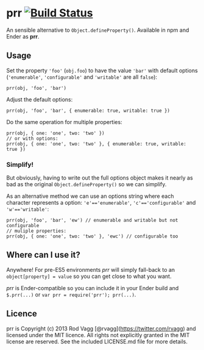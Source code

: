 prr [![Build Status](https://secure.travis-ci.org/rvagg/prr.png)](http://travis-ci.org/rvagg/prr)
=================================================================================================

An sensible alternative to `Object.defineProperty()`. Available in npm and Ender as **prr**.

Usage
-----

Set the property `'foo'` (`obj.foo`) to have the value `'bar'` with default options (`'enumerable'`, `'configurable'` and `'writable'` are all `false`):

    prr(obj, 'foo', 'bar')

Adjust the default options:

    prr(obj, 'foo', 'bar', { enumerable: true, writable: true })

Do the same operation for multiple properties:

    prr(obj, { one: 'one', two: 'two' })
    // or with options:
    prr(obj, { one: 'one', two: 'two' }, { enumerable: true, writable: true })

### Simplify!

But obviously, having to write out the full options object makes it nearly as bad as the original `Object.defineProperty()` so we can simplify.

As an alternative method we can use an options string where each character represents a option: `'e'=='enumerable'`, `'c'=='configurable'` and `'w'=='writable'`:

    prr(obj, 'foo', 'bar', 'ew') // enumerable and writable but not configurable
    // muliple properties:
    prr(obj, { one: 'one', two: 'two' }, 'ewc') // configurable too

Where can I use it?
-------------------

Anywhere! For pre-ES5 environments *prr* will simply fall-back to an `object[property] = value` so you can get close to what you want.

*prr* is Ender-compatible so you can include it in your Ender build and `$.prr(...)` or `var prr = require('prr'); prr(...)`.

Licence
-------

prr is Copyright (c) 2013 Rod Vagg <span class="citation" data-cites="rvagg">\[@rvagg\]</span>(https://twitter.com/rvagg) and licensed under the MIT licence. All rights not explicitly granted in the MIT license are reserved. See the included LICENSE.md file for more details.
